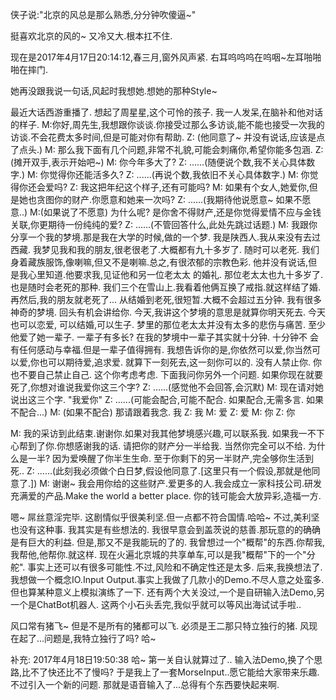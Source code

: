 侠子说:"北京的风总是那么熟悉,分分钟吹傻逼~"

挺喜欢北京的风的~ 又冷又大.根本扛不住.

现在是2017年4月17日20:14:12,春三月,窗外风声紧.
右耳呜呜呜在呜咽~左耳啪啪啪在摔门.

她再没跟我说一句话,风起时我想她.想她的那种Style~ 

最近大话西游重播了. 想起了周星星,这个可怜的孩子.
我一人发呆,在脑补和他对话的样子.
M:你好,周先生,我想跟你谈谈.你接受过那么多访谈,能不能也接受一次我的访谈.不会花费太多时间,但是可能对你有帮助.
Z: (他同意了~ 并没有说话,应该是点了点头.)
M: 那么我下面有几个问题,非常不礼貌,可能会刺痛你,希望你能多包涵.
Z: (摊开双手,表示开始吧~)
M: 你今年多大了?
Z: ......(随便说个数,我不关心具体数字.)
M: 你觉得你还能活多久?
Z: ......(再说个数,我依旧不关心具体数字.)
M: 你觉得你还会爱吗?
Z: 我这把年纪这个样子,还有可能吗?
M: 如果有个女人,她爱你,但是她也贪图你的财产.你愿意和她来一次吗?
Z: ......(我期待他说愿意~ 如果不愿意..)
M:(如果说了不愿意) 为什么呢? 是你舍不得财产,还是你觉得爱情不应与金钱关联,你更期待一份纯纯的爱?
Z: ......(不管回答什么,此处先跳过话题.)
M: 我跟你分享一个我的梦境.那是我在大学的时候,做的一个梦. 我是陕西人.我从来没有去过西藏. 我梦见我和我的朋友,很老很老了.大概都有九十多岁了.
    随时可以老死. 我们身着藏族服饰,像喇嘛,但又不是喇嘛.总之,有很浓郁的宗教色彩. 他并没有说话,但是我心里知道.他要求我,见证他和另一位老太太
    的婚礼. 那位老太太也九十多岁了.也是随时会老死的那种. 我们三个在雪山上.我看着他俩互换了戒指.就这样结了婚. 再然后,我的朋友就老死了...
    从结婚到老死,很短暂.大概不会超过五分钟. 我有很多神奇的梦境. 回头有机会讲给你. 今天,我讲这个梦境的意思是就算你明天死去. 今天也可以恋爱,
    可以结婚,可以生子. 梦里的那位老太太并没有太多的悲伤与痛苦. 至少他爱了她一辈子. 一辈子有多长? 在我的梦境中一辈子其实就十分钟. 十分钟不
    会有任何感动与幸福.但是一辈子值得拥有. 我想告诉你的是,你依然可以爱,你当然可以爱,你也可以期待爱,追求爱. 就算下一刻死去,这一刻你可以的.
    没有人禁止你. 你也不要自己禁止自己. 这个你考虑考虑.
    下面我问你另外一个问题.
    如果你现在就要死了,你想对谁说我爱你这三个字?
Z: ......(感觉他不会回答,会沉默)
M: 现在请对她说出这三个字. "我爱你"
Z: ......(可能会配合,可能不配合. 如果配合,无需多言. 如果不配合...)
M: (如果不配合) 那请跟着我念.
   我
Z: 我
M: 爱
Z: 爱
M: 你
Z: 你

M: 我的采访到此结束.谢谢你.如果对我其他梦境感兴趣,可以联系我.
   如果我一不下心帮到了你.你想感谢我的话. 请把你的财产分一半给我. 当然你完全可以不给.
   为什么是一半? 因为爱唤醒了你半生生命. 至于你剩下的另一半财产,完全够你生活到死..
Z: ......(此刻我必须做个白日梦,假设他同意了.[这里只有一个假设,那就是他同意了.])
M: 谢谢~ 我会用你给的这些财产.爱更多的人.我会成立一家科技公司.研发充满爱的产品.Make the world a better place.
   你的钱可能会大放异彩,造福一方.

嗯~ 屌丝意淫完毕. 这剧情似乎很美利坚.但一点都不符合国情.哈哈~ 不过,美利坚也没有这种事.
我其实是有些想法的. 我很早意会到盖茨说的慈善.那玩意的的确确是有巨大的利益. 但是,那又不是我能玩的了的. 我曾想过一个"概帮"的东西.你帮我,我帮他,他帮你.就这样. 现在火遍北京城的共享单车,可以是我"概帮"下的一个"分舵". 事实上还可以有很多可能性.不过,风险和不确定性还是太多.
后来,我换想法了.我想做一个概念IO.Input Output.事实上我做了几款小的Demo.不尽人意之处蛮多. 但也算某种意义上模拟演练了一下.
还有两个大关没过,一个是自研输入法Demo,另一个是ChatBot机器人. 这两个小石头丢完,我似乎就可以等风出海试试手啦..

风口常有猪飞~ 但是不是所有的猪都可以飞. 必须是王二那只特立独行的猪.
风现在起了...问题是,我特立独行了吗? 
哈~ 


补充: 2017年4月18日19:50:38
哈~ 第一关自认就算过了.. 输入法Demo,换了个思路,比不了快还比不了慢吗? 于是我上了一套MorseInput..愿它能给大家带来乐趣.
不过引入一个新的问题. 那就是语音输入了...总得有个东西要快起来啊.